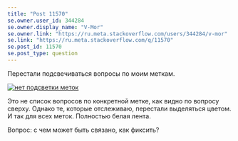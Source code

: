 ```yaml
---
title: "Post 11570"
se.owner.user_id: 344284
se.owner.display_name: "V-Mor"
se.owner.link: "https://ru.meta.stackoverflow.com/users/344284/v-mor"
se.link: "https://ru.meta.stackoverflow.com/q/11570"
se.post_id: 11570
se.post_type: question
---
```

<p>Перестали подсвечиваться вопросы по моим меткам.</p>
<p><a href="https://i.stack.imgur.com/mwOzW.png" rel="nofollow noreferrer"><img src="https://i.stack.imgur.com/mwOzW.png" alt="нет подсветки меток" /></a></p>
<p>Это не список вопросов по конкретной метке, как видно по вопросу сверху. Однако те, которые отслеживаю, перестали выделяться цветом. И так для всех меток. Полностью белая лента.</p>
<p>Вопрос: с чем может быть связано, как фиксить?</p>

